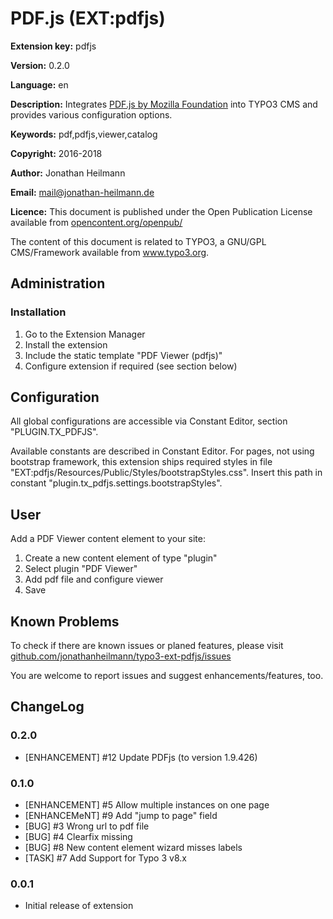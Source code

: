 # PDF.js (EXT:pdfjs)

**Extension key:**
pdfjs

**Version:**
0.2.0

**Language:**
en

**Description:**
Integrates [PDF.js by Mozilla Foundation](https://github.com/mozilla/pdf.js) into TYPO3 CMS and provides various configuration options.

**Keywords:**
pdf,pdfjs,viewer,catalog

**Copyright:**
2016-2018

**Author:**
Jonathan Heilmann

**Email:**
[mail@jonathan-heilmann.de](mail@jonathan-heilmann.de)

**Licence:**
This document is published under the Open Publication License available from [opencontent.org/openpub/](http://www.opencontent.org/openpub/)

The content of this document is related to TYPO3, a GNU/GPL CMS/Framework available from www.typo3.org.

## Administration

### Installation

1. Go to the Extension Manager
2. Install the extension
3. Include the static template "PDF Viewer (pdfjs)"
4. Configure extension if required (see section below)

## Configuration

All global configurations are accessible via Constant Editor, section "PLUGIN.TX_PDFJS".

Available constants are described in Constant Editor.
For pages, not using bootstrap framework, this extension ships required styles in file "EXT:pdfjs/Resources/Public/Styles/bootstrapStyles.css". Insert this path in constant "plugin.tx_pdfjs.settings.bootstrapStyles".

## User

Add a PDF Viewer content element to your site:

1. Create a new content element of type "plugin"
2. Select plugin "PDF Viewer"
4. Add pdf file and configure viewer
5. Save

## Known Problems

To check if there are known issues or planed features, please visit [github.com/jonathanheilmann/typo3-ext-pdfjs/issues](https://github.com/jonathanheilmann/typo3-ext-pdfjs/issues)

You are welcome to report issues and suggest enhancements/features, too.

## ChangeLog

### 0.2.0
- [ENHANCEMENT] #12 Update PDFjs (to version 1.9.426)

### 0.1.0

- [ENHANCEMENT] #5  Allow multiple instances on one page
- [ENHANCEMeNT] #9  Add "jump to page" field
- [BUG]         #3  Wrong url to pdf file
- [BUG]         #4  Clearfix missing
- [BUG]         #8  New content element wizard misses labels
- [TASK]        #7  Add Support for Typo 3 v8.x

### 0.0.1

- Initial release of extension